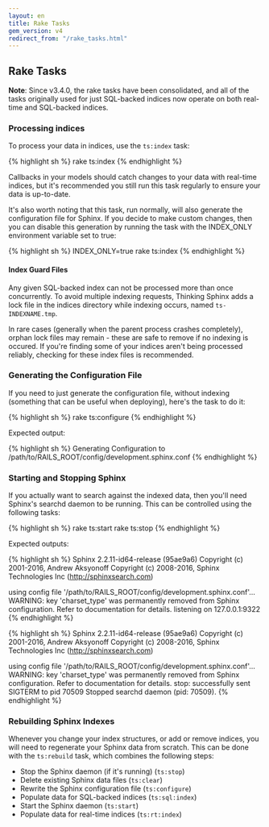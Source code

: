 ```yaml
---
layout: en
title: Rake Tasks
gem_version: v4
redirect_from: "/rake_tasks.html"
---
```


## Rake Tasks

<div class="note">
  <p><strong>Note</strong>: Since v3.4.0, the rake tasks have been consolidated, and all of the tasks originally used for just SQL-backed indices now operate on both real-time and SQL-backed indices.</p>
</div>

### Processing indices

To process your data in indices, use the `ts:index` task:

{% highlight sh %}
rake ts:index
{% endhighlight %}

Callbacks in your models should catch changes to your data with real-time indices, but it's recommended you still run this task regularly to ensure your data is up-to-date.

It's also worth noting that this task, run normally, will also generate the configuration file for Sphinx. If you decide to make custom changes, then you can disable this generation by running the task with the INDEX_ONLY environment variable set to true:

{% highlight sh %}
INDEX_ONLY=true rake ts:index
{% endhighlight %}

#### Index Guard Files

Any given SQL-backed index can not be processed more than once concurrently. To avoid multiple indexing requests, Thinking Sphinx adds a lock file in the indices directory while indexing occurs, named `ts-INDEXNAME.tmp`.

In rare cases (generally when the parent process crashes completely), orphan lock files may remain - these are safe to remove if no indexing is occured. If you're finding some of your indices aren't being processed reliably, checking for these index files is recommended.

### Generating the Configuration File

If you need to just generate the configuration file, without indexing (something that can be useful when deploying), here's the task to do it:

{% highlight sh %}
rake ts:configure
{% endhighlight %}

Expected output:

{% highlight sh %}
Generating Configuration to \
  /path/to/RAILS_ROOT/config/development.sphinx.conf
{% endhighlight %}

### Starting and Stopping Sphinx

If you actually want to search against the indexed data, then you'll need Sphinx's searchd daemon to be running. This can be controlled using the following tasks:

{% highlight sh %}
rake ts:start
rake ts:stop
{% endhighlight %}

Expected outputs:

{% highlight sh %}
Sphinx 2.2.11-id64-release (95ae9a6)
Copyright (c) 2001-2016, Andrew Aksyonoff
Copyright (c) 2008-2016, Sphinx Technologies Inc (http://sphinxsearch.com)

using config file '/path/to/RAILS_ROOT/config/development.sphinx.conf'...
WARNING: key 'charset_type' was permanently removed from Sphinx configuration. Refer to documentation for details.
listening on 127.0.0.1:9322
{% endhighlight %}

{% highlight sh %}
Sphinx 2.2.11-id64-release (95ae9a6)
Copyright (c) 2001-2016, Andrew Aksyonoff
Copyright (c) 2008-2016, Sphinx Technologies Inc (http://sphinxsearch.com)

using config file '/path/to/RAILS_ROOT/config/development.sphinx.conf'...
WARNING: key 'charset_type' was permanently removed from Sphinx configuration. Refer to documentation for details.
stop: successfully sent SIGTERM to pid 70509
Stopped searchd daemon (pid: 70509).
{% endhighlight %}

### Rebuilding Sphinx Indexes

Whenever you change your index structures, or add or remove indices, you will need to regenerate your Sphinx data from scratch. This can be done with the `ts:rebuild` task, which combines the following steps:

* Stop the Sphinx daemon (if it's running) (`ts:stop`)
* Delete existing Sphinx data files (`ts:clear`)
* Rewrite the Sphinx configuration file (`ts:configure`)
* Populate data for SQL-backed indices (`ts:sql:index`)
* Start the Sphinx daemon (`ts:start`)
* Populate data for real-time indices (`ts:rt:index`)
